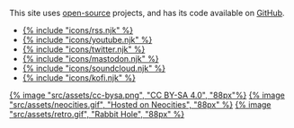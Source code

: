This site uses [open-source](/open-source) projects, and has its code available on [GitHub](https://github.com/PersonMeetup/personmeetup-web).

<ul class="social" role="list" aria-label="Social links">
	<li><a href="/feeds/">{% include "icons/rss.njk" %}</a></li>
	<li><a href="https://www.youtube.com/c/PersonMeetupp">{% include "icons/youtube.njk" %}</a></li>
	<li><a href="https://twitter.com/PersonMeetup">{% include "icons/twitter.njk" %}</a></li>
	<li><a rel="me" href="https://mstdn.ca/@personmeetup">{% include "icons/mastodon.njk" %}</a></li>
	<li><a href="https://soundcloud.com/personmeetup">{% include "icons/soundcloud.njk" %}</a></li>
	<li><a href="https://ko-fi.com/personmeetup">{% include "icons/kofi.njk" %}</a></li>
</ul>

<div class="social">
	<a rel="license external" title="Unless stated otherwise, all content on this website is licenced under a CC BY-SA 4.0 License" href="https://creativecommons.org/licenses/by-sa/4.0/">{% image "src/assets/cc-bysa.png", "CC BY-SA 4.0", "88px"%}</a> <a rel="external" title="This website is hosted by Neocities" href="https://neocities.org/">{% image "src/assets/neocities.gif", "Hosted on Neocities", "88px" %}</a> <a href="/links/" title="Take a spin, now you're in with the techno-set. You're going surfin' on the internet!" aria-hidden="true" >{% image "src/assets/retro.gif", "Rabbit Hole", "88px" %}</a>
</div>
